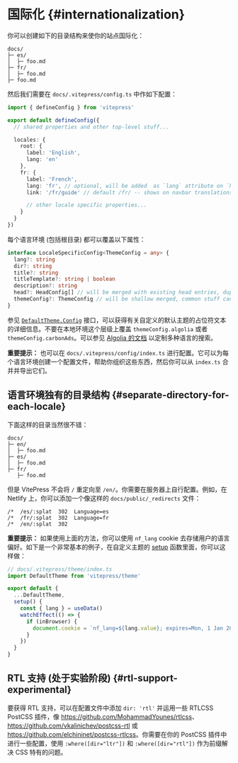 # 国际化 {#internationalization}

你可以创建如下的目录结构来使你的站点国际化：

```
docs/
├─ es/
│  ├─ foo.md
├─ fr/
│  ├─ foo.md
├─ foo.md
```

然后我们需要在 `docs/.vitepress/config.ts` 中作如下配置：

```ts
import { defineConfig } from 'vitepress'

export default defineConfig({
  // shared properties and other top-level stuff...

  locales: {
    root: {
      label: 'English',
      lang: 'en'
    },
    fr: {
      label: 'French',
      lang: 'fr', // optional, will be added  as `lang` attribute on `html` tag
      link: '/fr/guide' // default /fr/ -- shows on navbar translations menu, can be external

      // other locale specific properties...
    }
  }
})
```

每个语言环境 (包括根目录) 都可以覆盖以下属性：

```ts
interface LocaleSpecificConfig<ThemeConfig = any> {
  lang?: string
  dir?: string
  title?: string
  titleTemplate?: string | boolean
  description?: string
  head?: HeadConfig[] // will be merged with existing head entries, duplicate meta tags are automatically removed
  themeConfig?: ThemeConfig // will be shallow merged, common stuff can be put in top-level themeConfig entry
}
```

参见 [`DefaultTheme.Config`](https://github.com/vuejs/vitepress/blob/main/types/default-theme.d.ts) 接口，可以获得有关自定义的默认主题的占位符文本的详细信息。不要在本地环境这个层级上覆盖 `themeConfig.algolia` 或者 `themeConfig.carbonAds`。可以参见 [Algolia 的文档](./theme-search#i18n) 以定制多种语言的搜索。

**重要提示：** 也可以在 `docs/.vitepress/config/index.ts` 进行配置。它可以为每个语言环境创建一个配置文件，帮助你组织这些东西，然后你可以从 `index.ts` 合并并导出它们。

## 语言环境独有的目录结构 {#separate-directory-for-each-locale}

下面这样的目录当然很不错：

```
docs/
├─ en/
│  ├─ foo.md
├─ es/
│  ├─ foo.md
├─ fr/
   ├─ foo.md
```

但是 VitePress 不会将 `/` 重定向至 `/en/`。你需要在服务器上自行配置。例如，在 Netlify 上，你可以添加一个像这样的 `docs/public/_redirects` 文件：

```
/*  /es/:splat  302  Language=es
/*  /fr/:splat  302  Language=fr
/*  /en/:splat  302
```

**重要提示：** 如果使用上面的方法，你可以使用 `nf_lang` cookie 去存储用户的语言偏好。如下是一个非常基本的例子，在自定义主题的 [setup](./theme-introduction#using-a-custom-theme) 函数里面，你可以这样做：

```ts
// docs/.vitepress/theme/index.ts
import DefaultTheme from 'vitepress/theme'

export default {
  ...DefaultTheme,
  setup() {
    const { lang } = useData()
    watchEffect(() => {
      if (inBrowser) {
        document.cookie = `nf_lang=${lang.value}; expires=Mon, 1 Jan 2024 00:00:00 UTC; path=/`
      }
    })
  }
}
```

## RTL 支持 (处于实验阶段) {#rtl-support-experimental}

要获得 RTL 支持，可以在配置文件中添加 `dir: 'rtl'` 并运用一些 RTLCSS PostCSS 插件，像 <https://github.com/MohammadYounes/rtlcss>、<https://github.com/vkalinichev/postcss-rtl> 或 <https://github.com/elchininet/postcss-rtlcss>。你需要在你的 PostCSS 插件中进行一些配置，使用 `:where([dir="ltr"])` 和 `:where([dir="rtl"])` 作为前缀解决 CSS 特有的问题。
